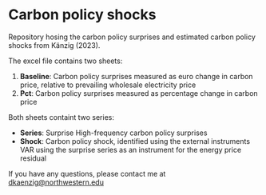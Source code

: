 # Carbon policy shocks
Repository hosing the carbon policy surprises and estimated carbon policy shocks from Känzig (2023).

The excel file contains two sheets:

1. **Baseline**:	Carbon policy surprises measured as euro change in carbon price, relative to prevailing wholesale electricity price
2.	**Pct**:	Carbon policy surprises measured as percentage change in carbon price
		
Both sheets containt two series:

- **Series**:	Surprise	High-frequency carbon policy surprises
-	**Shock**:	Carbon policy shock, identified using the external instruments VAR using the surprise series as an instrument for the energy price residual
		
If you have any questions, please contact me at	dkaenzig@northwestern.edu	

